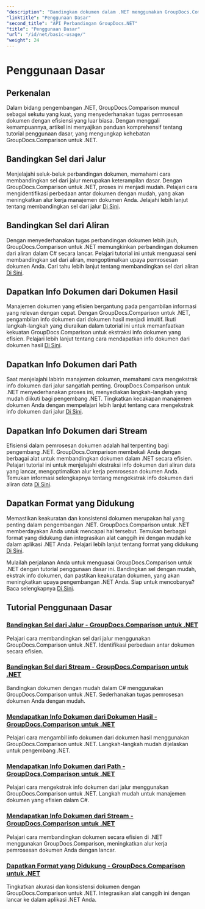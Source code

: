 ```yaml
---
"description": "Bandingkan dokumen dalam .NET menggunakan GroupDocs.Comparison. Pelajari tutorial penggunaan dasar yang mencakup perbandingan sel, ekstraksi info dokumen, dan format yang didukung."
"linktitle": "Penggunaan Dasar"
"second_title": "API Perbandingan GroupDocs.NET"
"title": "Penggunaan Dasar"
"url": "/id/net/basic-usage/"
"weight": 24
---
```


# Penggunaan Dasar

## Perkenalan

Dalam bidang pengembangan .NET, GroupDocs.Comparison muncul sebagai sekutu yang kuat, yang menyederhanakan tugas pemrosesan dokumen dengan efisiensi yang luar biasa. Dengan menggali kemampuannya, artikel ini menyajikan panduan komprehensif tentang tutorial penggunaan dasar, yang mengungkap kehebatan GroupDocs.Comparison untuk .NET.

## Bandingkan Sel dari Jalur
Menjelajahi seluk-beluk perbandingan dokumen, memahami cara membandingkan sel dari jalur merupakan keterampilan dasar. Dengan GroupDocs.Comparison untuk .NET, proses ini menjadi mudah. Pelajari cara mengidentifikasi perbedaan antar dokumen dengan mudah, yang akan meningkatkan alur kerja manajemen dokumen Anda. Jelajahi lebih lanjut tentang membandingkan sel dari jalur [Di Sini](./compare-cells-from-path/).

## Bandingkan Sel dari Aliran
Dengan menyederhanakan tugas perbandingan dokumen lebih jauh, GroupDocs.Comparison untuk .NET memungkinkan perbandingan dokumen dari aliran dalam C# secara lancar. Pelajari tutorial ini untuk menguasai seni membandingkan sel dari aliran, mengoptimalkan upaya pemrosesan dokumen Anda. Cari tahu lebih lanjut tentang membandingkan sel dari aliran [Di Sini](./compare-cells-from-stream/).

## Dapatkan Info Dokumen dari Dokumen Hasil
Manajemen dokumen yang efisien bergantung pada pengambilan informasi yang relevan dengan cepat. Dengan GroupDocs.Comparison untuk .NET, pengambilan info dokumen dari dokumen hasil menjadi intuitif. Ikuti langkah-langkah yang diuraikan dalam tutorial ini untuk memanfaatkan kekuatan GroupDocs.Comparison untuk ekstraksi info dokumen yang efisien. Pelajari lebih lanjut tentang cara mendapatkan info dokumen dari dokumen hasil [Di Sini](./get-document-info-from-result-document/).

## Dapatkan Info Dokumen dari Path
Saat menjelajahi labirin manajemen dokumen, memahami cara mengekstrak info dokumen dari jalur sangatlah penting. GroupDocs.Comparison untuk .NET menyederhanakan proses ini, menyediakan langkah-langkah yang mudah diikuti bagi pengembang .NET. Tingkatkan kecakapan manajemen dokumen Anda dengan mempelajari lebih lanjut tentang cara mengekstrak info dokumen dari jalur [Di Sini](./get-document-info-from-path/).

## Dapatkan Info Dokumen dari Stream
Efisiensi dalam pemrosesan dokumen adalah hal terpenting bagi pengembang .NET. GroupDocs.Comparison membekali Anda dengan berbagai alat untuk membandingkan dokumen dalam .NET secara efisien. Pelajari tutorial ini untuk menjelajahi ekstraksi info dokumen dari aliran data yang lancar, mengoptimalkan alur kerja pemrosesan dokumen Anda. Temukan informasi selengkapnya tentang mengekstrak info dokumen dari aliran data [Di Sini](./get-document-info-from-stream/).

## Dapatkan Format yang Didukung
Memastikan keakuratan dan konsistensi dokumen merupakan hal yang penting dalam pengembangan .NET. GroupDocs.Comparison untuk .NET memberdayakan Anda untuk mencapai hal tersebut. Temukan berbagai format yang didukung dan integrasikan alat canggih ini dengan mudah ke dalam aplikasi .NET Anda. Pelajari lebih lanjut tentang format yang didukung [Di Sini](./get-supported-formats/).

Mulailah perjalanan Anda untuk menguasai GroupDocs.Comparison untuk .NET dengan tutorial penggunaan dasar ini. Bandingkan sel dengan mudah, ekstrak info dokumen, dan pastikan keakuratan dokumen, yang akan meningkatkan upaya pengembangan .NET Anda. Siap untuk mencobanya? Baca selengkapnya [Di Sini](https://tutorials.groupdocs.com/comparison/net).
## Tutorial Penggunaan Dasar
### [Bandingkan Sel dari Jalur - GroupDocs.Comparison untuk .NET](./compare-cells-from-path/)
Pelajari cara membandingkan sel dari jalur menggunakan GroupDocs.Comparison untuk .NET. Identifikasi perbedaan antar dokumen secara efisien.
### [Bandingkan Sel dari Stream - GroupDocs.Comparison untuk .NET](./compare-cells-from-stream/)
Bandingkan dokumen dengan mudah dalam C# menggunakan GroupDocs.Comparison untuk .NET. Sederhanakan tugas pemrosesan dokumen Anda dengan mudah.
### [Mendapatkan Info Dokumen dari Dokumen Hasil - GroupDocs.Comparison untuk .NET](./get-document-info-from-result-document/)
Pelajari cara mengambil info dokumen dari dokumen hasil menggunakan GroupDocs.Comparison untuk .NET. Langkah-langkah mudah dijelaskan untuk pengembang .NET.
### [Mendapatkan Info Dokumen dari Path - GroupDocs.Comparison untuk .NET](./get-document-info-from-path/)
Pelajari cara mengekstrak info dokumen dari jalur menggunakan GroupDocs.Comparison untuk .NET. Langkah mudah untuk manajemen dokumen yang efisien dalam C#.
### [Mendapatkan Info Dokumen dari Stream - GroupDocs.Comparison untuk .NET](./get-document-info-from-stream/)
Pelajari cara membandingkan dokumen secara efisien di .NET menggunakan GroupDocs.Comparison, meningkatkan alur kerja pemrosesan dokumen Anda dengan lancar.
### [Dapatkan Format yang Didukung - GroupDocs.Comparison untuk .NET](./get-supported-formats/)
Tingkatkan akurasi dan konsistensi dokumen dengan GroupDocs.Comparison untuk .NET. Integrasikan alat canggih ini dengan lancar ke dalam aplikasi .NET Anda.
